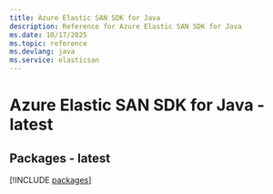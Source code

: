 ```yaml
---
title: Azure Elastic SAN SDK for Java
description: Reference for Azure Elastic SAN SDK for Java
ms.date: 10/17/2025
ms.topic: reference
ms.devlang: java
ms.service: elasticsan
---
```

# Azure Elastic SAN SDK for Java - latest
## Packages - latest
[!INCLUDE [packages](elastic-san-index.md)]